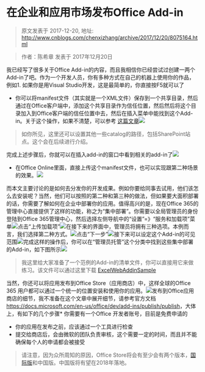 # 在企业和应用市场发布Office Add-in 
> 原文发表于 2017-12-20, 地址: http://www.cnblogs.com/chenxizhang/archive/2017/12/20/8075164.html 



> 作者：陈希章 发表于 2017年12月20日
> 
> 

我已经写了很多关于Office Add-in的内容，而且我相信你已经尝试过创建一两个Add-in了吧。作为一个开发人员，你有多种方式在自己的机器上使用你的作品，例如1. 如果你是用Visual Studio开发，这是最简单的，你直接按F5就可以了

- 你可以将manifest文件（其实就是一个XML文件）保存到一个共享目录，然后通过在Office客户端中，添加这个共享目录作为信任位置，然后然后将这个目录加入到Office客户端的信任位置中去，然后在插入菜单中能找到这个Add-in。关于这个操作，如果不清楚，可以参考 [这篇文章](https://github.com/chenxizhang/office365dev/blob/master/docs/vscodetoofficeaddin.md)[![](https://github.com/chenxizhang/office365dev/raw/master/docs/images/officeaddincatalogs.png)](https://github.com/chenxizhang/office365dev/blob/master/docs/images/officeaddincatalogs.png)
> 如你所见，这里还可以设置其他一些catalog的路径，包括SharePoint站点。这个会在后续进行介绍。
> 
> 

完成上述步骤后，你就可以在插入add-in的窗口中看到相关的add-in了[![](https://github.com/chenxizhang/office365dev/raw/master/docs/images/sharedfolderaddin.png)](https://github.com/chenxizhang/office365dev/blob/master/docs/images/sharedfolderaddin.png)

- 在Office Online里面，直接上传这个manifest文件，也可以实现跟第二种场景的效果。[![](https://github.com/chenxizhang/office365dev/raw/master/docs/images/2017-12-20-17-43-54.png)](https://github.com/chenxizhang/office365dev/blob/master/docs/images/2017-12-20-17-43-54.png)

而本文主要讨论的是如何去分发你的开发成果。例如你要给同事去试用，他们该怎么去安装呢？当然，他们可以按照的第二种和第三种的做法，但如果要大面积部署的话，你需要了解如何在企业中部署你的应用。值得高兴的是，现在Office 365的管理中心直接提供了这样的功能，称之为“集中部署”。你需要以全局管理员的身份登陆到Office 365管理中心，然后选择左侧导航中的“设置”=》“服务和加载项”菜单[![](https://github.com/chenxizhang/office365dev/raw/master/docs/images/2017-12-20-17-47-52.png)](https://github.com/chenxizhang/office365dev/blob/master/docs/images/2017-12-20-17-47-52.png)点击“上传加载项”[![](https://github.com/chenxizhang/office365dev/raw/master/docs/images/2017-12-20-17-49-35.png)](https://github.com/chenxizhang/office365dev/blob/master/docs/images/2017-12-20-17-49-35.png)在接下来的界面中，管理员将拥有三种选项。本例而言，我们选择第二种方式。[![](https://github.com/chenxizhang/office365dev/raw/master/docs/images/2017-12-20-17-50-36.png)](https://github.com/chenxizhang/office365dev/blob/master/docs/images/2017-12-20-17-50-36.png)点击“下一步”[![](https://github.com/chenxizhang/office365dev/raw/master/docs/images/2017-12-20-17-51-36.png)](https://github.com/chenxizhang/office365dev/blob/master/docs/images/2017-12-20-17-51-36.png)接下来可以设定这个Add-in的可见范围[![](https://github.com/chenxizhang/office365dev/raw/master/docs/images/2017-12-20-17-52-15.png)](https://github.com/chenxizhang/office365dev/blob/master/docs/images/2017-12-20-17-52-15.png)完成这样的操作后，你可以在“管理员托管”这个分类中找到这些集中部署的Add-in，如下图所示[![](https://github.com/chenxizhang/office365dev/raw/master/docs/images/2017-12-20-17-53-34.png)](https://github.com/chenxizhang/office365dev/blob/master/docs/images/2017-12-20-17-53-34.png)
> 我这里给大家准备了一个范例的Add-in的清单文件，你可以直接用它来做练习。该文件可以通过这里下载 [ExcelWebAddinSample](https://github.com/chenxizhang/office365dev/blob/master/docs/assets/ExcelWebAddInSampleManifest.xml)
> 
> 

当然，你还可以将应用发布到Office Store（应用商店）中，这样全球的Office 365 用户都可以通过一个统一的位置安装和使用你的应用。[![](https://github.com/chenxizhang/office365dev/raw/master/docs/images/2017-12-20-18-01-10.png)](https://github.com/chenxizhang/office365dev/blob/master/docs/images/2017-12-20-18-01-10.png)发布到Office应用商店的细节，我不准备在这个文章中展开细节，请参考官方文档 <https://docs.microsoft.com/en-us/office/dev/add-ins/publish/publish>，大体上，有如下的几个步骤* 你需要有一个Office 开发者账号，目前是免费申请的 
* 你的应用在发布之前，应该通过一个工具进行检查 
* 提交给商店后，会由微软的团队负责审核，这个需要一定的时间，而且并不能确保每个人的申请都会被接受


> 请注意，因为众所周知的原因，Office Store将会有至少会有两个版本，[国际版](https://store.office.com/)和中国版。中国版将有望在2018年落地。
> 
> 

































